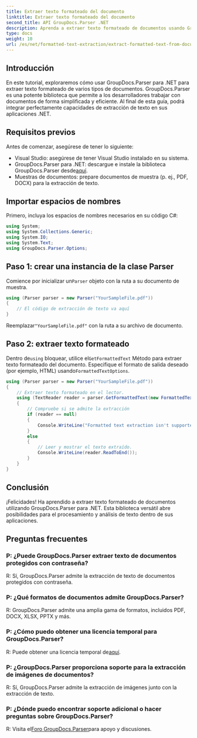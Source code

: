 ```yaml
---
title: Extraer texto formateado del documento
linktitle: Extraer texto formateado del documento
second_title: API GroupDocs.Parser .NET
description: Aprenda a extraer texto formateado de documentos usando GroupDocs.Parser para .NET. Extracción de texto simple y eficiente para sus aplicaciones.
type: docs
weight: 10
url: /es/net/formatted-text-extraction/extract-formatted-text-from-document/
---
```

## Introducción
En este tutorial, exploraremos cómo usar GroupDocs.Parser para .NET para extraer texto formateado de varios tipos de documentos. GroupDocs.Parser es una potente biblioteca que permite a los desarrolladores trabajar con documentos de forma simplificada y eficiente. Al final de esta guía, podrá integrar perfectamente capacidades de extracción de texto en sus aplicaciones .NET.
## Requisitos previos
Antes de comenzar, asegúrese de tener lo siguiente:
- Visual Studio: asegúrese de tener Visual Studio instalado en su sistema.
-  GroupDocs.Parser para .NET: descargue e instale la biblioteca GroupDocs.Parser desde[aquí](https://releases.groupdocs.com/parser/net/).
- Muestras de documentos: prepare documentos de muestra (p. ej., PDF, DOCX) para la extracción de texto.
## Importar espacios de nombres
Primero, incluya los espacios de nombres necesarios en su código C#:
```csharp
using System;
using System.Collections.Generic;
using System.IO;
using System.Text;
using GroupDocs.Parser.Options;
```
## Paso 1: crear una instancia de la clase Parser
 Comience por inicializar un`Parser` objeto con la ruta a su documento de muestra.
```csharp
using (Parser parser = new Parser("YourSampleFile.pdf"))
{
    // El código de extracción de texto va aquí
}
```
 Reemplazar`"YourSampleFile.pdf"` con la ruta a su archivo de documento.

## Paso 2: extraer texto formateado
 Dentro de`using` bloquear, utilice el`GetFormattedText` Método para extraer texto formateado del documento. Especifique el formato de salida deseado (por ejemplo, HTML) usando`FormattedTextOptions`.
```csharp
using (Parser parser = new Parser("YourSampleFile.pdf"))
{
    // Extraer texto formateado en el lector.
    using (TextReader reader = parser.GetFormattedText(new FormattedTextOptions(FormattedTextMode.Html)))
    {
        // Compruebe si se admite la extracción
        if (reader == null)
        {
            Console.WriteLine("Formatted text extraction isn't supported.");
        }
        else
        {
            // Leer y mostrar el texto extraído.
            Console.WriteLine(reader.ReadToEnd());
        }
    }
}
```

## Conclusión
¡Felicidades! Ha aprendido a extraer texto formateado de documentos utilizando GroupDocs.Parser para .NET. Esta biblioteca versátil abre posibilidades para el procesamiento y análisis de texto dentro de sus aplicaciones.

## Preguntas frecuentes
### P: ¿Puede GroupDocs.Parser extraer texto de documentos protegidos con contraseña?
R: Sí, GroupDocs.Parser admite la extracción de texto de documentos protegidos con contraseña.
### P: ¿Qué formatos de documentos admite GroupDocs.Parser?
R: GroupDocs.Parser admite una amplia gama de formatos, incluidos PDF, DOCX, XLSX, PPTX y más.
### P: ¿Cómo puedo obtener una licencia temporal para GroupDocs.Parser?
 R: Puede obtener una licencia temporal de[aquí](https://purchase.groupdocs.com/temporary-license/).
### P: ¿GroupDocs.Parser proporciona soporte para la extracción de imágenes de documentos?
R: Sí, GroupDocs.Parser admite la extracción de imágenes junto con la extracción de texto.
### P: ¿Dónde puedo encontrar soporte adicional o hacer preguntas sobre GroupDocs.Parser?
 R: Visita el[Foro GroupDocs.Parser](https://forum.groupdocs.com/c/parser/17)para apoyo y discusiones.